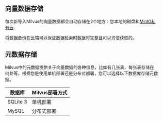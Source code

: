 ## 向量数据存储

每次新导入Milvus的向量数据都会自动存储在2个地方：您本地的磁盘和[MinIO私有云](https://min.io/product/multi-cloud-gateway#multi-cloud-gateway). 

将数据备份在云端可以保证数据检索时数据时完整且可以方便获取的。

## 元数据存储

Milvus中的元数据提供关于向量数据的各种信息，比如有几张表、每张表存储在何处等。根据您是使用单机部署还是分布式部署，您可以选择以下数据库存储元数据。

| 数据库   | Milvus部署方式 |
| -------- | -------------- |
| SQLite 3 | 单机部署       |
| MySQL    | 分布式部署     |
